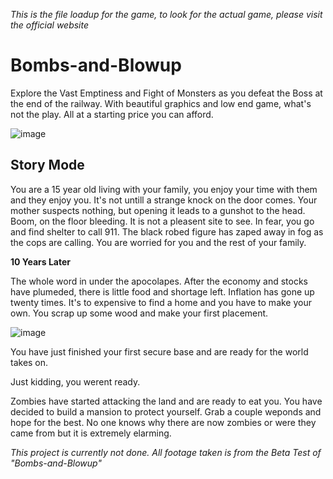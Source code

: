 *This is the file loadup for the game, to look for the actual game, please visit the official website*

# Bombs-and-Blowup
Explore the Vast Emptiness and Fight of Monsters as you defeat the Boss at the end of the railway. With beautiful graphics and low end game, what's not the play. All at a starting price you can afford.

![image](https://user-images.githubusercontent.com/49662620/56173634-5280ee00-5fa3-11e9-875a-d606df80d0ba.png)

## Story Mode
You are a 15 year old living with your family, you enjoy your time with them and they enjoy you. It's not untill a strange knock on the door comes. Your mother suspects nothing, but opening it leads to a gunshot to the head. Boom, on the floor bleeding. It is not a pleasent site to see. In fear, you go and find shelter to call 911. The black robed figure has zaped away in fog as the cops are calling. You are worried for you and the rest of your family.

**10 Years Later**

The whole word in under the apocolapes. After the economy and stocks have plumeded, there is little food and shortage left. Inflation has gone up twenty times. It's to expensive to find a home and you have to make your own. You scrap up some wood and make your first placement.

![image](https://media.giphy.com/media/RNPNP8JCmp9VizfK4p/giphy.gif)

You have just finished your first secure base and are ready for the world takes on.

Just kidding, you werent ready.

Zombies have started attacking the land and are ready to eat you. You have decided to build a mansion to protect yourself. Grab a couple weponds and hope for the best. No one knows why there are now zombies or were they came from but it is extremely elarming.

*This project is currently not done. All footage taken is from the Beta Test of "Bombs-and-Blowup"*
